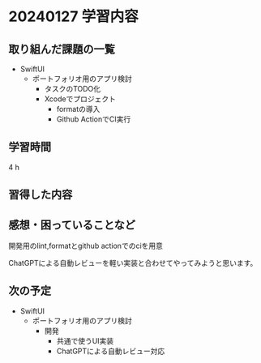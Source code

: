 # 20240127 学習内容

## 取り組んだ課題の一覧

- SwiftUI
  - ポートフォリオ用のアプリ検討
    - タスクのTODO化
    - Xcodeでプロジェクト
      - formatの導入
      - Github ActionでCI実行

## 学習時間

4 h

## 習得した内容

## 感想・困っていることなど

開発用のlint,formatとgithub actionでのciを用意

ChatGPTによる自動レビューを軽い実装と合わせてやってみようと思います。

## 次の予定

- SwiftUI
  - ポートフォリオ用のアプリ検討
    - 開発
      - 共通で使うUI実装
      - ChatGPTによる自動レビュー対応
